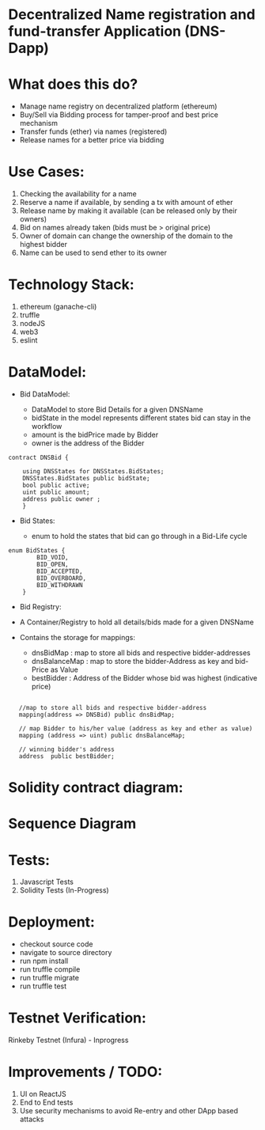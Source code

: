 # Decentralized Name registration and fund-transfer Application (DNS-Dapp)

# What does this do?

  - Manage name registry on decentralized platform (ethereum)
  - Buy/Sell via Bidding process for tamper-proof and best price mechanism
  - Transfer funds (ether) via names (registered)
  - Release names for a better price via bidding
    
# Use Cases:
  
1.  Checking the availability for a name
2.	Reserve a name if available, by sending a tx with amount of ether
3.	Release name by making it available (can be released only by their owners)
5.	Bid on names already taken (bids must be > original price)
7.	Owner of domain can change the ownership of the domain to the highest bidder
8.	Name can be used to send ether to its owner


# Technology Stack:

1. ethereum (ganache-cli)
2. truffle
3. nodeJS
4. web3
5. eslint

# DataModel:

- Bid DataModel:

  - DataModel to store Bid Details for a given DNSName
  - bidState in the model represents different states bid can stay in the workflow
  - amount is the bidPrice made by Bidder
  - owner is the address of the Bidder

```solidity
contract DNSBid {

    using DNSStates for DNSStates.BidStates;
    DNSStates.BidStates public bidState;
    bool public active;
    uint public amount;
    address public owner ;
    }
```


- Bid States:

  - enum to hold the states that bid can go through in a Bid-Life cycle

```solidity
enum BidStates {
        BID_VOID,
        BID_OPEN,
        BID_ACCEPTED,
        BID_OVERBOARD,
        BID_WITHDRAWN
    }
```


- Bid Registry:

 - A Container/Registry to hold all details/bids made for a given DNSName
 - Contains the storage for mappings:
 
    - dnsBidMap : map to store all bids and respective bidder-addresses
    - dnsBalanceMap : map to store the bidder-Address as key and bid-Price as Value
    - bestBidder : Address of the Bidder whose bid was highest (indicative price)
    
 ```solidity

    //map to store all bids and respective bidder-address
    mapping(address => DNSBid) public dnsBidMap;

    // map Bidder to his/her value (address as key and ether as value)
    mapping (address => uint) public dnsBalanceMap;

    // winning bidder's address
    address  public bestBidder;

```


# Solidity contract diagram:





# Sequence Diagram





# Tests:

1. Javascript Tests
2. Solidity Tests (In-Progress)

# Deployment:

- checkout source code
- navigate to source directory
- run npm install
- run truffle compile
- run truffle migrate
- run truffle test

# Testnet Verification:

Rinkeby Testnet (Infura) - Inprogress

# Improvements / TODO:

1. UI on ReactJS
2. End to End tests
3. Use security mechanisms to avoid Re-entry and other DApp based attacks
